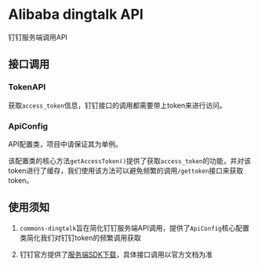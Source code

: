 # Alibaba dingtalk API
钉钉服务端调用API


## 接口调用
### TokenAPI

获取`access_token`信息，钉钉接口的调用都需要带上token来进行访问。


### ApiConfig
API配置类，项目中请保证其为单例。

该配置类的核心方法`getAccessToken()`提供了获取`access_token`的功能，并对该token进行了缓存，我们使用该方法可以避免频繁的调用`/gettoken`接口来获取token。


## 使用须知
1. `commons-dingtalk`旨在简化钉钉服务端API调用，提供了`ApiConfig`核心配置类简化我们对钉钉token的频繁调用获取

2. 钉钉官方提供了[服务端SDK下载](https://developers.dingtalk.com/document/app/download-the-server-side-sdk)，具体接口调用以官方文档为准

